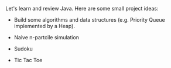 Let's learn and review Java. Here are some small project ideas:

- Build some algorithms and data structures (e.g. Priority Queue implemented
  by a Heap).

- Naive n-partcile simulation

- Sudoku

- Tic Tac Toe
